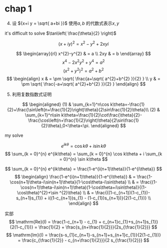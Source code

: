 # chap 1

4. 设 ${x+i y = \sqrt{ a+bi }}$ 使用${a,b}$ 的代数式表示${x,y}$

it's difficult to solve $\tan\left( \frac{\theta}{2} \right)$ 

$$
(x+iy)^{2} = x^{2}-y^{2} + 2xy i  
$$

$$
\begin{array}{rl}
x^{2}-y^{2} & = a \\
2xy & = b
\end{array}
$$
$$
x^{4}-2x^{2}y^{2} + y^{4} = a^{2}
$$
$$
(x^{2}+y^{2})^{2} = a^{2}+b^{2}
$$
$$
\begin{align}
x & = \pm \sqrt{ \frac{a+\sqrt{ a^{2}+b^{2} }}{2} } \\
y & = \pm \sqrt{ \frac{-a+\sqrt{ a^{2}+b^{2} }}{2} }
\end{align}
$$


5.  利用复数指数式证明

$$
\begin{aligned}
(1) & \sum_{k=1}^n\cos k\theta=-\frac{1}{2}+\frac{\sin\left(n+\frac{1}{2}\right)\theta}{2\sin\frac{1}{2}\theta}\\ 
(2) & \sum_{k=1}^n\sin k\theta=\frac{1}{2}\cot\frac{\theta}{2}-\frac{\cos\left(n+\frac{1}{2}\right)\theta}{2\sin\frac{1}{2}\theta},0<\theta<\pi.
\end{aligned}
$$

my solve

$$
e^{ik\theta} = \cos k\theta + i\sin k\theta
$$
$$
\sum_{k = 0}^{n} e^{ik\theta} = 
\sum_{k = 0}^{n} \cos k\theta +
i \sum_{k = 0}^{n} \sin k\theta
$$

$$
\sum_{k = 0}^{n} e^{ik\theta} = 
\frac{1-e^{i(n+1)\theta}}{1-e^{i\theta}} 
$$
$$
\begin{align}
\frac{1-e^{i(n+1)\theta}}{1-e^{i\theta}}  
& = \frac{1-\cos(n+1)\theta-i\sin(n+1)\theta}{1-\cos\theta-i\sin\theta} \\
& = \frac{(1-\cos(n+1)\theta-i\sin(n+1)\theta)(1-\cos\theta+i\sin\theta)}{(1-\cos\theta)^{2}+\sin ^{2}\theta} \\
& = \frac{((1-c_{n+1})(1-c_{1})-s_{n+1}s_{1}) + i((1-c_{n+1})s_{1} - (1-c_{1})s_{n+1})}{2(1-c_{1})} \\
\end{align}
$$

实部
$$
\mathrm{Re}(I) = \frac{1-c_{n+1} - c_{1} + c_{n+1}c_{1}+s_{n+1}s_{1}}{2(1-c_{1})} 
= \frac{1}{2} + \frac{s_{n+\frac{1}{2}}}{2s_{\frac{1}{2}}}
$$
$$
\mathrm{Im}(I) = \frac{s-s_{1}c_{n+1}-s_{n+1}+s_{n+1}c_{1}}{2(1-c_{1})}
= \frac{c_{\frac{1}{2}} - c_{n+\frac{1}{2}}}{2 s_{\frac{1}{2}}} 
$$
